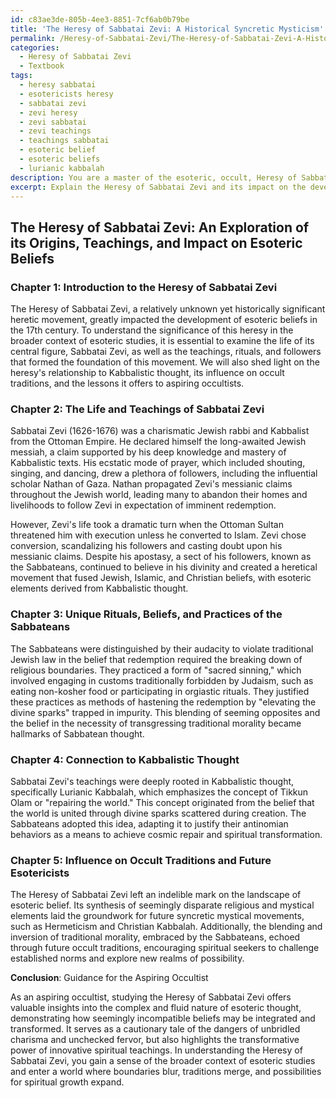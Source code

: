 ```yaml
---
id: c83ae3de-805b-4ee3-8851-7cf6ab0b79be
title: 'The Heresy of Sabbatai Zevi: A Historical Syncretic Mysticism'
permalink: /Heresy-of-Sabbatai-Zevi/The-Heresy-of-Sabbatai-Zevi-A-Historical-Syncretic-Mysticism/
categories:
  - Heresy of Sabbatai Zevi
  - Textbook
tags:
  - heresy sabbatai
  - esotericists heresy
  - sabbatai zevi
  - zevi heresy
  - zevi sabbatai
  - zevi teachings
  - teachings sabbatai
  - esoteric belief
  - esoteric beliefs
  - lurianic kabbalah
description: You are a master of the esoteric, occult, Heresy of Sabbatai Zevi and education, you have written many textbooks on the subject in ways that provide students with rich and deep understanding of the subject. You are being asked to write textbook-like sections on a topic and you do it with full context, explainability, and reliability in accuracy to the true facts of the topic at hand, in a textbook style that a student would easily be able to learn from, in a rich, engaging, and contextual way. Always include relevant context (such as formulas and history), related concepts, and in a way that someone can gain deep insights from.
excerpt: Explain the Heresy of Sabbatai Zevi and its impact on the development of esoteric beliefs in the 17th century. Include an overview of Sabbatai Zevi's life, his teachings, and his followers. Delve into any rituals, beliefs, and practices that were unique to the heretical movement. Furthermore, discuss the movement's relation to Kabbalistic thought and its influence on occult traditions that followed. Provide guidance for an aspiring occultist seeking to understand the significance of this heresy in the broader context of esoteric studies.
---
```


## The Heresy of Sabbatai Zevi: An Exploration of its Origins, Teachings, and Impact on Esoteric Beliefs

### Chapter 1: Introduction to the Heresy of Sabbatai Zevi

The Heresy of Sabbatai Zevi, a relatively unknown yet historically significant heretic movement, greatly impacted the development of esoteric beliefs in the 17th century. To understand the significance of this heresy in the broader context of esoteric studies, it is essential to examine the life of its central figure, Sabbatai Zevi, as well as the teachings, rituals, and followers that formed the foundation of this movement. We will also shed light on the heresy's relationship to Kabbalistic thought, its influence on occult traditions, and the lessons it offers to aspiring occultists.

### Chapter 2: The Life and Teachings of Sabbatai Zevi

Sabbatai Zevi (1626-1676) was a charismatic Jewish rabbi and Kabbalist from the Ottoman Empire. He declared himself the long-awaited Jewish messiah, a claim supported by his deep knowledge and mastery of Kabbalistic texts. His ecstatic mode of prayer, which included shouting, singing, and dancing, drew a plethora of followers, including the influential scholar Nathan of Gaza. Nathan propagated Zevi's messianic claims throughout the Jewish world, leading many to abandon their homes and livelihoods to follow Zevi in expectation of imminent redemption.

However, Zevi's life took a dramatic turn when the Ottoman Sultan threatened him with execution unless he converted to Islam. Zevi chose conversion, scandalizing his followers and casting doubt upon his messianic claims. Despite his apostasy, a sect of his followers, known as the Sabbateans, continued to believe in his divinity and created a heretical movement that fused Jewish, Islamic, and Christian beliefs, with esoteric elements derived from Kabbalistic thought.

### Chapter 3: Unique Rituals, Beliefs, and Practices of the Sabbateans

The Sabbateans were distinguished by their audacity to violate traditional Jewish law in the belief that redemption required the breaking down of religious boundaries. They practiced a form of "sacred sinning," which involved engaging in customs traditionally forbidden by Judaism, such as eating non-kosher food or participating in orgiastic rituals. They justified these practices as methods of hastening the redemption by "elevating the divine sparks" trapped in impurity. This blending of seeming opposites and the belief in the necessity of transgressing traditional morality became hallmarks of Sabbatean thought.

### Chapter 4: Connection to Kabbalistic Thought

Sabbatai Zevi's teachings were deeply rooted in Kabbalistic thought, specifically Lurianic Kabbalah, which emphasizes the concept of Tikkun Olam or "repairing the world." This concept originated from the belief that the world is united through divine sparks scattered during creation. The Sabbateans adopted this idea, adapting it to justify their antinomian behaviors as a means to achieve cosmic repair and spiritual transformation.

### Chapter 5: Influence on Occult Traditions and Future Esotericists

The Heresy of Sabbatai Zevi left an indelible mark on the landscape of esoteric belief. Its synthesis of seemingly disparate religious and mystical elements laid the groundwork for future syncretic mystical movements, such as Hermeticism and Christian Kabbalah. Additionally, the blending and inversion of traditional morality, embraced by the Sabbateans, echoed through future occult traditions, encouraging spiritual seekers to challenge established norms and explore new realms of possibility.

**Conclusion**: Guidance for the Aspiring Occultist

As an aspiring occultist, studying the Heresy of Sabbatai Zevi offers valuable insights into the complex and fluid nature of esoteric thought, demonstrating how seemingly incompatible beliefs may be integrated and transformed. It serves as a cautionary tale of the dangers of unbridled charisma and unchecked fervor, but also highlights the transformative power of innovative spiritual teachings. In understanding the Heresy of Sabbatai Zevi, you gain a sense of the broader context of esoteric studies and enter a world where boundaries blur, traditions merge, and possibilities for spiritual growth expand.
